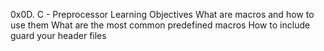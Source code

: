 0x0D. C - Preprocessor
Learning Objectives
What are macros and how to use them
What are the most common predefined macros
How to include guard your header files

